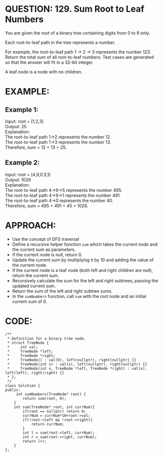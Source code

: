 # QUESTION: 129. Sum Root to Leaf Numbers

You are given the root of a binary tree containing digits from 0 to 9 only.

Each root-to-leaf path in the tree represents a number.

For example, the root-to-leaf path 1 -> 2 -> 3 represents the number 123.
Return the total sum of all root-to-leaf numbers. Test cases are generated so that the answer will fit in a 32-bit integer.

A leaf node is a node with no children.

# EXAMPLE:

## Example 1: <br>
Input: root = [1,2,3]<br>
Output: 25<br>
Explanation:<br>
The root-to-leaf path 1->2 represents the number 12.<br>
The root-to-leaf path 1->3 represents the number 13.<br>
Therefore, sum = 12 + 13 = 25.<br>

## Example 2:<br>
Input: root = [4,9,0,5,1]<br>
Output: 1026<br>
Explanation:<br>
The root-to-leaf path 4->9->5 represents the number 495.<br>
The root-to-leaf path 4->9->1 represents the number 491.<br>
The root-to-leaf path 4->0 represents the number 40.<br>
Therefore, sum = 495 + 491 + 40 = 1026.<br>


# APPROACH:

- Use the concept of DFS traversal
- Define a recursive helper function `sum` which takes the current node and the current sum as parameters.
- If the current node is null, return 0.
- Update the current sum by multiplying it by 10 and adding the value of the current node.
- If the current node is a leaf node (both left and right children are null), return the current sum.
- Recursively calculate the sum for the left and right subtrees, passing the updated current sum.
- Return the sum of the left and right subtree sums.
- In the `sumNumbers` function, call `sum` with the root node and an initial current sum of 0.

# CODE:
```
/**
 * Definition for a binary tree node.
 * struct TreeNode {
 *     int val;
 *     TreeNode *left;
 *     TreeNode *right;
 *     TreeNode() : val(0), left(nullptr), right(nullptr) {}
 *     TreeNode(int x) : val(x), left(nullptr), right(nullptr) {}
 *     TreeNode(int x, TreeNode *left, TreeNode *right) : val(x), left(left), right(right) {}
 * };
 */
class Solution {
public:
     int sumNumbers(TreeNode* root) {
        return sum(root, 0);
    }
    int sum(TreeNode* root, int currNum){
        if(root == nullptr) return 0;
        currNum = currNum*10+root->val;
        if(!root->left && !root->right){
            return currNum;
        }
        int l = sum(root->left, currNum);
        int r = sum(root->right, currNum);
        return l+r;
    }
};
```
